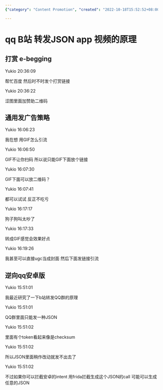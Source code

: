 ```yaml
---
{"category": "Content Promotion", "created": "2022-10-18T15:52:52+08:00", "date": "2022-10-18 15:52:52", "description": "This article discusses various methods to promote and monetize content on Bilibili, including utilizing GIFs, QR codes, and modifying JSON data for Android intents using Frida. The techniques covered can help creators increase engagement and generate income through their work on the platform.", "modified": "2022-10-21T20:40:20+08:00", "tags": ["Bilibili", "Promote content", "Monetize content", "GIFs", "QR codes", "JSON data", "Android intents"], "title": "Monetizing Bilibili Content With Gifs, Qr Codes, And Json Modification"}

---
```


# qq B站 转发JSON app 视频的原理

## 打赏 e-begging

Yukio 20:36:09

帮忙百度 然后时不时发个打赏链接

Yukio 20:36:22

涩图里面加赞助二维码

## 通用发广告策略

Yukio 16:06:23

我在想 用GIF怎么引流

Yukio 16:06:50

GIF不让你扫码 所以说只能GIF下面放个链接

Yukio 16:07:30

GIF下面可以放二维码？

Yukio 16:07:41

都可以试试 反正不吃亏

Yukio 16:17:17

狗子狗叫太吵了

Yukio 16:17:33

转成GIF感觉会效果好点

Yukio 16:19:26

我甚至可以直接ugc当成封面 然后下面发链接引流

## 逆向qq安卓版

Yukio 15:51:01

我最近研究了一下b站转发QQ群的原理

Yukio 15:51:01

QQ群里面只能发一种JSON

Yukio 15:51:02

里面有个token看起来像是checksum

Yukio 15:51:02

所以JSON里面稍作改动就发不出去了

Yukio 15:51:02

不过如果你可以拦截安卓的intent 用frida拦截生成这个JSON的call 可能可以生成任意的JSON
